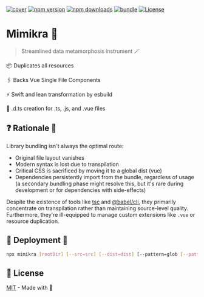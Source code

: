 [![cover][cover-src]][cover-href]
[![npm version][npm-version-src]][npm-version-href] 
[![npm downloads][npm-downloads-src]][npm-downloads-href] 
[![bundle][bundle-src]][bundle-href] 
[![License][license-src]][license-href]

# Mimikra 🧙

> Streamlined data metamorphosis instrument 🪄

📦 Duplicates all resources

🖇️ Backs Vue Single File Components

⚡ Swift and lean transformation by esbuild

📄 .d.ts creation for .ts, .js, and .vue files

## ❓ Rationale 🤔

Library bundling isn't always the optimal route:

- Original file layout vanishes
- Modern syntax is lost due to transpilation
- Critical CSS is sacrificed by moving it to a global dist (vue)
- Dependencies persistently import from the bundle, regardless of usage (a secondary bundling phase might resolve this, but it's rare during development or for dependencies with side-effects)

Despite the existence of tools like [tsc](https://www.typescriptlang.org/docs/handbook/compiler-options.html) and [@babel/cli](https://babeljs.io/docs/en/babel-cli), they primarily concentrate on transpilation rather than maintaining source-level quality. Furthermore, they're ill-equipped to manage custom extensions like `.vue` or resource duplication.

## 🚀 Deployment 🌟

```bash
npx mimikra [rootDir] [--src=src] [--dist=dist] [--pattern=glob [--pattern=more-glob]] [--format=cjs|esm] [-d|--declaration] [--ext=mjs|js|ts]
```

## 📜 License

[MIT](./LICENSE) - Made with 💞

<!-- Badges -->

[npm-version-src]: https://img.shields.io/npm/v/mimikra?style=flat&colorA=18181B&colorB=14F195
[npm-version-href]: https://npmjs.com/package/mimikra
[npm-downloads-src]: https://img.shields.io/npm/dm/mimikra?style=flat&colorA=18181B&colorB=14F195
[npm-downloads-href]: https://npmjs.com/package/mimikra
[bundle-src]: https://img.shields.io/bundlephobia/minzip/mimikra?style=flat&colorA=18181B&colorB=14F195
[bundle-href]: https://bundlephobia.com/result?p=mimikra
[license-src]: https://img.shields.io/github/license/nyxblabs/mimikra.svg?style=flat&colorA=18181B&colorB=14F195
[license-href]: https://github.com/nyxblabs/mimikra/blob/main/LICENSE

<!-- Cover -->
[cover-src]: https://raw.githubusercontent.com/nyxblabs/mimikra/main/.github/assets/mimikra.png
[cover-href]: https://💻nyxb.ws
